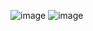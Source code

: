 ![image](https://github.com/user-attachments/assets/02d54753-d48a-44e5-ae1f-a6053c0154a8)
![image](https://github.com/user-attachments/assets/643815ed-1bf8-48d4-92f3-fc69ccd229c6)

